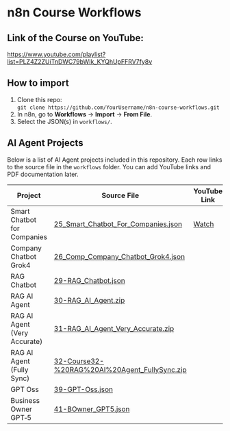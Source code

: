 # n8n Course Workflows

## Link of the Course on YouTube:

https://www.youtube.com/playlist?list=PLZ4Z2ZUiTnDWC79bWIk_KYQhUpFFRV7fy8v

## How to import

1. Clone this repo:  
   `git clone https://github.com/YourUsername/n8n-course-workflows.git`
2. In n8n, go to **Workflows** → **Import** → **From File**.
3. Select the JSON(s) in `workflows/`.

## AI Agent Projects

Below is a list of AI Agent projects included in this repository. Each row links to the source file in the `workflows` folder. You can add YouTube links and PDF documentation later.

| Project                           | Source File                                                                               | YouTube Link | PDF |
|-----------------------------------|-------------------------------------------------------------------------------------------|-------------|-----|
| Smart Chatbot for Companies       | [25_Smart_Chatbot_For_Companies.json](workflows/25_Smart_Chatbot_For_Companies.json)       |  [Watch]([https://www.youtube.com/watch?=VIDEO_ID](https://www.youtube.com/watch?v=BFi05jLLjMU&list=PLZ42ZUInDWC79Bw1K_tYQhUPfFRV7fy8v&index=31]) "Smart_Chatbot_For_Companies")|     |
| Company Chatbot Grok4             | [26_Comp_Company_Chatbot_Grok4.json](workflows/26_Comp_Company_Chatbot_Grok4.json)         |             |     |
| RAG Chatbot                       | [29-RAG_Chatbot.json](workflows/29-RAG_Chatbot.json)                                       |             |     |
| RAG AI Agent                      | [30-RAG_AI_Agent.zip](workflows/30-RAG_AI_Agent.zip)                                       |             |     |
| RAG AI Agent (Very Accurate)      | [31-RAG_AI_Agent_Very_Accurate.zip](workflows/31-RAG_AI_Agent_Very_Accurate.zip)           |             |     |
| RAG AI Agent (Fully Sync)         | [32-Course32-%20RAG%20AI%20Agent_FullySync.zip](workflows/32-Course32-%20RAG%20AI%20Agent_FullySync.zip) |             |     |
| GPT Oss                           | [39-GPT-Oss.json](workflows/39-GPT-Oss.json)                                               |             |     |
| Business Owner GPT‑5              | [41-BOwner_GPT5.json](workflows/41_BusinessOwnerGPT5/41-BOwner_GPT5.json)                 |             |     |
